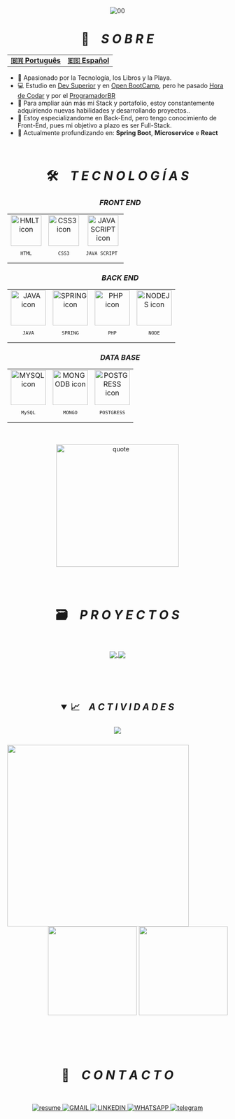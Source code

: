 
<div align="center">

![00](https://user-images.githubusercontent.com/106397008/197808990-e1ae92ce-afbb-4a5c-907d-0ad0ba0b83d1.jpg)

</div>

<h1 align="center">📇 &ensp; <i>S O B R E</i></h1>
<table align="center">
  <tr>
    <td>
      <b>
        <a href="README.md"> 🇧🇷 Português</a>
      </b>
    </td>
    <td>
      <a href="readme-en.md"> <b> 🇪🇸 Español </b></a>
    </td>
  </tr>
</table>

<ul align="left">
    <li>🤩️ Apasionado por la Tecnología, los Libros y la Playa.</li>
    <li>💻 Estudio en <a href="https://rodolfomori.com.br/devclub/" target="_blank">Dev Superior</a> y en <a href="https://open-bootcamp.com" target="_blank">Open BootCamp<a/>, pero he pasado <a href="https://www.horadecodar.com.br/comunidade-hora-de-codar/" target="_blank">Hora de Codar</a> y por el <a href="https://programadorbr.com" target="_blank">ProgramadorBR</a>
    <li>🔭 Para ampliar aún más mi Stack y portafolio, estoy constantemente adquiriendo nuevas habilidades y desarrollando proyectos..</li>
    <li>🔮 Estoy especializandome en Back-End, pero tengo conocimiento de Front-End, pues mi objetivo a plazo es ser Full-Stack.</li>
    <li>🚀 Actualmente profundizando en: <b>Spring Boot</b>, <b>Microservice</b> e <b> React </b></li>
</ul>
<br>

<h1 align="center">🛠️ &ensp; <i>T E C N O L O G Í A S</i></h1>
  <div align="center">    
  <h3 align="center"> &ensp; <i>FRONT END</i></h3>
  <table align="center">
  <tr>
    <td align="center">
      <img src="https://skillicons.dev/icons?i=html" width="70px" alt="HMLT icon"/>
        <sub>
            <pre>HTML</pre>
        </sub>
      </td>
    <td align="center">
      <img src="https://skillicons.dev/icons?i=css" width="70px" alt="CSS3 icon"/>
        <sub>
            <pre>CSS3</pre>
        </sub>
      </td>
    <td align="center">
      <img src="https://skillicons.dev/icons?i=js" width="70px" alt="JAVA SCRIPT icon"/>
        <sub>
            <pre>JAVA SCRIPT </pre>
        </sub>
      </td>
   </tr>
    </table>
    <h3 align="center"> &ensp; <i>BACK END</i></h3>
    <table align="center">
      <tr>
        <td align="center">
        <img src="https://skillicons.dev/icons?i=java" width="80px" alt="JAVA icon" />
        <sub>
            <pre> JAVA </pre>
        </sub>
      </td>
        <td align="center">
        <img src="https://skillicons.dev/icons?i=spring" width="80px" alt="SPRING icon" />
        <sub>
            <pre> SPRING </pre>
        </sub>
      </td>
        <td align="center">
        <img src="https://skillicons.dev/icons?i=php" width="80px" alt="PHP icon" />
        <sub>
            <pre> PHP </pre>
        </sub>
      </td>
        <td align="center">
        <img src="https://skillicons.dev/icons?i=nodejs" width="80px" alt="NODEJS icon" />
        <sub>
            <pre> NODE </pre>
        </sub>
      </td>
      </tr>
      </table>
    <h3 align="center"> &ensp; <i>DATA BASE</i></h3>
    <table align="center" >
      <tr>
        <td align="center">
        <img src="https://skillicons.dev/icons?i=mysql" width="80px" alt="MYSQL icon" />
        <sub>
            <pre> MySQL </pre>
        </sub>
      </td>
        <td align="center">
        <img src="https://skillicons.dev/icons?i=mongodb" width="80px" alt="MONGODB icon" />
        <sub>
            <pre> MONGO </pre>
        </sub>
      </td>
        <td align="center">
        <img src="https://skillicons.dev/icons?i=postgres" width="80px" alt="POSTGRESS icon" />
        <sub>
            <pre> POSTGRESS </pre>
        </sub>
      </td>
      </tr>
    </table>
      </div>
<br><br>
      
  <div align="center">
    <img align="center" width="280px" alt="quote" src="https://quotes-github-readme.vercel.app/api?type=vertical&theme=tokyonight"/>   
  <div>
  <br><br><br>
    
<h1 align="center">🗃️ &ensp; <i>P R O Y E C T O S</i></h1>
    <br><br>
    <div align="center">
      <a href="https://github.com/9reis/Rest-API" target="_blank">
        <img align="center" src="https://github-readme-stats.vercel.app/api/pin/?username=9reis&repo=rest-api&theme=aura_dark&hide_border=true">
      </a>
      <a href="https://github.com/9reis/Rest-API" target="_blank">
        <img align="center" src="https://github-readme-stats.vercel.app/api/pin/?username=9reis&repo=rest-api&theme=aura_dark&hide_border=true">
      </a>
  </div>
<br><br><br><br>

<h2 align="center">
<details open>
<summary>📈 &ensp; <i>A C T I V I D A D E S</i></summary>
<br>
<img align="center" src="https://activity-graph.herokuapp.com/graph?username=9reis&theme=tokyo-night&hide_border=true">
<br><br>
<img align="left" height="415px" src="https://github-readme-stats.vercel.app/api/top-langs/?username=9reis&langs_count=8&theme=tokyonight&hide_border=true">
<div align="right">
<img height="203px" src="https://github-readme-stats.vercel.app/api?username=9reis&show_icons=true&custom_title=9Reis%20Github%20Stats&theme=tokyonight&hide_border=true">
<img height="203px" src="https://github-readme-streak-stats.herokuapp.com/?user=9reis&theme=tokyonight&hide_border=true">
</div>
</details>
<br><br><br>
  
  <h1 align="center">📩 &ensp; <i>C O N T A C T O</i></h1>
  <br>
<p align="center">
  <a href="https://export-download.canva.com/NskEY/DAFOAmNskEY/103/0-37189062837.pdf?X-Amz-Algorithm=AWS4-HMAC-SHA256&X-Amz-Credential=AKIAJHKNGJLC2J7OGJ6Q%2F20221005%2Fus-east-1%2Fs3%2Faws4_request&X-Amz-Date=20221005T102753Z&X-Amz-Expires=26369&X-Amz-Signature=e9736a0c26ddc834157637bb3af1e3ffa4e1c9fc28f456d924dcc37c1843e300&X-Amz-SignedHeaders=host&response-content-disposition=attachment%3B%20filename%2A%3DUTF-8%27%27Lucas-Maciel-curr%25C3%25ADculo-frontend-v1.4.pdf&response-expires=Wed%2C%2005%20Oct%202022%2017%3A47%3A22%20GMT">
    <img src="https://img.shields.io/badge/Currículo-4285F4?style=for-the-badge&amp;logo=read-the-docs&amp;logoColor=white" alt="resume">
  </a>
  
  <a href="mailto:lucasreis_cod@hotmail.com" alt="Gmail" target="_blank">
    <img src="https://img.shields.io/badge/Gmail-D14836?style=for-the-badge&logo=gmail&logoColor=white" alt="GMAIL">
  </a>

  <a href="https://www.linkedin.com/in/lucas-reis-b67558162/" alt="Linkedin" target="_blank">
    <img src="https://img.shields.io/badge/LinkedIn-0077B5?style=for-the-badge&logo=linkedin&logoColor=white" alt="LINKEDIN">
  </a>
  
  <a href="https://wa.me/5571988078287" alt="WhatsApp" target="_blank">
    <img src="https://img.shields.io/badge/WhatsApp-25D366?style=for-the-badge&logo=whatsapp&logoColor=white" alt="WHATSAPP">
  </a>
  
  <a href="https://t.me/ReisLucas9" alt="Telegram" target="_blank">
    <img src="https://img.shields.io/badge/Telegram-2CA5E0?style=for-the-badge&logo=telegram&logoColor=white" alt="telegram">
  </a>
</p> 
<br><br>


